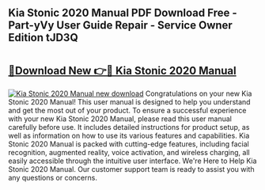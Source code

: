 ## Kia Stonic 2020 Manual PDF Download Free - Part-yVy User Guide Repair - Service Owner Edition tJD3Q

# <h2><a href="http://cf25039.oget.top/?id=Kia+Stonic+2020+Manual">🔗Download New 👉🔴 Kia Stonic 2020 Manual</a></h2>

[![Kia Stonic 2020 Manual new download](https://i.imgur.com/5g1atiW.png)](http://cf25039.oget.top/?id=Kia+Stonic+2020+Manual)
Congratulations on your new Kia Stonic 2020 Manual! This user manual is designed to help you understand and get the most out of your product. To ensure a successful experience with your new Kia Stonic 2020 Manual, please read this user manual carefully before use. It includes detailed instructions for product setup, as well as information on how to use its various features and capabilities. Kia Stonic 2020 Manual is packed with cutting-edge features, including facial recognition, augmented reality, voice activation, and wireless charging, all easily accessible through the intuitive user interface. We're Here to Help Kia Stonic 2020 Manual. Our customer support team is ready to assist you with any questions or concerns.
